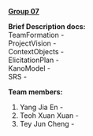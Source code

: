 <ins>**Group 07**</ins>

**Brief Description docs:**  
TeamFormation -   
ProjectVision -   
ContextObjects -   
ElicitationPlan -  
KanoModel -   
SRS -   

**Team members:**  
1. Yang Jia En -   
2. Teoh Xuan Xuan -   
3. Tey Jun Cheng -   
